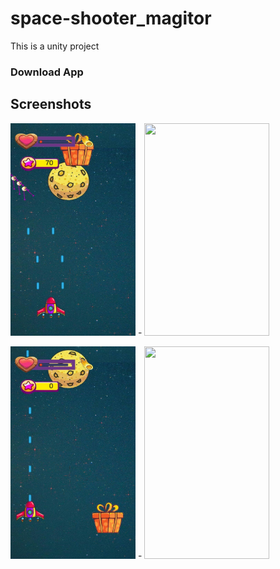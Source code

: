 # space-shooter_magitor
This is a unity project

### Download App

## Screenshots
<img src="screenshot/1.jpg" width="200" height="340"> - <img src="assets/2.jpeg" width="200" height="340">

<img src="screenshot/2.jpg" width="200" height="340"> - <img src="assets/4.jpeg" width="200" height="340">
